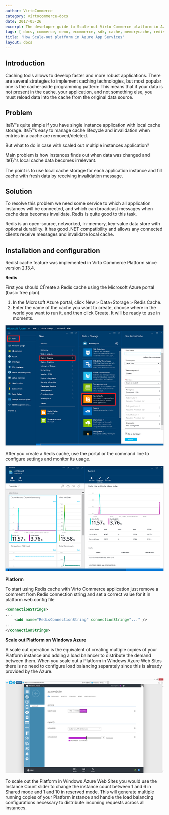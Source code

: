 ```yaml
---
author: VirtoCommerce
category: virtocommerce-docs
date: 2017-05-26
excerpt: The developer guide to Scale-out Virto Commerce platform in Azure App services
tags: [ docs, commerce, demo, ecommerce, sdk, cache, memorycache, redis, scaleout ]
title: 'How Scale-out platform in Azure App Services'
layout: docs
---
```

## Introduction

Caching tools allows to develop faster and more robust applications. There are several strategies to implement caching technologies, but most popular one is the cache-aside programming pattern: This means that if your data is not present in the cache, your application, and not something else, you must reload data into the cache from the original data source.

## Problem

ItвЂ™s quite simple if you have single instance application with local cache storage. ItвЂ™s easy to manage cache lifecycle and invalidation when entries in a cache are removed/deleted.

But what to do in case with scaled out multiple instances application?

Main problem is how instances finds out when data was changed and itвЂ™s local cache data becomes irrelevant.

The point is to use local cache storage for each application instance and fill cache with fresh data by receiving invalidation message.

## Solution

To resolve this problem we need some service to which all application instances will be connected, and which can broadcast messages when cache data becomes invalidate. Redis is quite good to this task.

Redis is an open-source, networked, in-memory, key-value data store with optional durability. It has good .NET compatibility and allows any connected clients receive messages and invalidate local cache.

## Installation and configuration

Redist cache feature was implemented in Virto Commerce Platform since version 2.13.4.

**Redis**

First you should СЃreate a Redis cache using the Microsoft Azure portal (basic free plan).
 
1. In the Microsoft Azure portal, click New > Data+Storage > Redis Cache.
1. Enter the name of the cache you want to create, choose where in the world you want to run it, and then click Create. It will be ready to use in moments.

![](../../assets/images/docs/redis-create-cache.png)

After you create a Redis cache, use the portal or the command line to configure settings and monitor its usage.

![](../../assets/images/docs/redis-monitor-cache.png)

**Platform**

To start using Redis cache with Virto Commerce application just remove a comment from Redis connection string and set a correct value for it in platform web.config file

```xml
<connectionStrings>
...
    <add name="RedisConnectionString" connectionString="..." />
...
</connectionStrings>
```

**Scale out Platform on Windows Azure**

A scale out operation is the equivalent of creating multiple copies of your Platform instance and adding a load balancer to distribute the demand  between them. When you scale out a Platform in Windows Azure Web Sites there is no need to configure load balancing separately since this is already provided by the Azure.

![](../../assets/images/docs/platform-scale.png)

To scale out the Platform in Windows Azure Web Sites you would use the Instance Count slider to change the instance count between 1 and 6 in Shared mode and 1 and 10 in reserved mode. This will generate multiple running copies of your Platform instance and handle the load balancing configurations necessary to distribute incoming requests across all instances.
